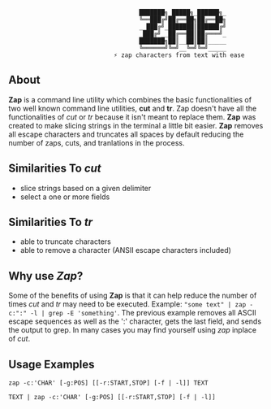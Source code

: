                                         ███████╗_█████╗_██████╗_
                                        ╚══███╔╝██╔══██╗██╔══██╗
                                        __███╔╝_███████║██████╔╝
                                        _███╔╝__██╔══██║██╔═══╝_
                                        ███████╗██║__██║██║_____
                                        ╚══════╝╚═╝__╚═╝╚═╝_____
                                 ⚡ zap characters from text with ease

## About

**Zap** is a command line utility which combines the basic functionalities of two well known command line utilities, **cut** and **tr**. Zap doesn't have all the functionalities of *cut* or *tr* because it isn't meant to replace them. **Zap** was created to make slicing strings in the terminal a little bit easier. **Zap** removes all escape characters and truncates all spaces by default reducing the number of zaps, cuts, and tranlations in the process.

## Similarities To *cut*

- slice strings based on a given delimiter
- select a one or more fields

## Similarities To *tr*

- able to truncate characters
- able to remove a character (ANSII escape characters included)

## Why use *Zap*?

Some of the benefits of using **Zap** is that it can help reduce the number of times *cut* and *tr* may need to be executed. Example: `"some text" | zap -c:":" -l | grep -E 'something'`. The previous example removes all ASCII escape sequences as well as the ':' character, gets the last field, and sends the output to grep. In many cases you may find yourself using *zap* inplace of *cut*.

## Usage Examples

`zap -c:'CHAR' [-g:POS] [[-r:START,STOP] [-f | -l]] TEXT`

`TEXT | zap -c:'CHAR' [-g:POS] [[-r:START,STOP] [-f | -l]]`
